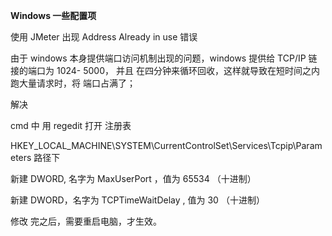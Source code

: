 **Windows 一些配置项**



使用 JMeter 出现 Address Already in use 错误

由于 windows 本身提供端口访问机制出现的问题，windows 提供给 TCP/IP 链接的端口为 1024- 5000， 并且 在四分钟来循环回收，这样就导致在短时间之内跑大量请求时，将 端口占满了；

解决

cmd 中  用 regedit 打开 注册表

HKEY_LOCAL_MACHINE\SYSTEM\CurrentControlSet\Services\Tcpip\Parameters 路径下

新建 DWORD, 名字为 MaxUserPort ，值为 65534 （十进制）

新建 DWORD，名字为 TCPTimeWaitDelay , 值为 30 （十进制）

修改 完之后，需要重启电脑，才生效。
